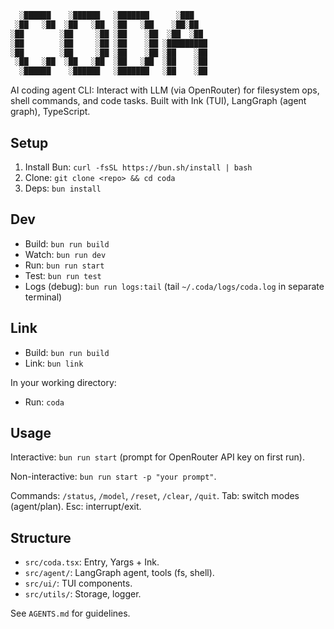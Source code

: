 ```bash
  ░██████    ░██████   ░███████      ░███    
 ░██   ░██  ░██   ░██  ░██   ░██    ░██░██   
░██        ░██     ░██ ░██    ░██  ░██  ░██  
░██        ░██     ░██ ░██    ░██ ░█████████ 
░██        ░██     ░██ ░██    ░██ ░██    ░██ 
 ░██   ░██  ░██   ░██  ░██   ░██  ░██    ░██ 
  ░██████    ░██████   ░███████   ░██    ░██ 
```
AI coding agent CLI: Interact with LLM (via OpenRouter) for filesystem ops, shell commands, and code tasks. Built with Ink (TUI), LangGraph (agent graph), TypeScript.

## Setup

1. Install Bun: `curl -fsSL https://bun.sh/install | bash`
2. Clone: `git clone <repo> && cd coda`
3. Deps: `bun install`

## Dev

- Build: `bun run build`
- Watch: `bun run dev`
- Run: `bun run start`
- Test: `bun run test`
- Logs (debug): `bun run logs:tail` (tail `~/.coda/logs/coda.log` in separate terminal)


## Link
- Build: `bun run build`
- Link: `bun link`

In your working directory:
- Run: `coda`

## Usage

Interactive: `bun run start` (prompt for OpenRouter API key on first run).

Non-interactive: `bun run start -p "your prompt"`.

Commands: `/status`, `/model`, `/reset`, `/clear`, `/quit`. Tab: switch modes (agent/plan). Esc: interrupt/exit.

## Structure

- `src/coda.tsx`: Entry, Yargs + Ink.
- `src/agent/`: LangGraph agent, tools (fs, shell).
- `src/ui/`: TUI components.
- `src/utils/`: Storage, logger.

See `AGENTS.md` for guidelines.